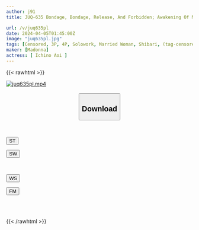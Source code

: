 ```yaml
---
author: j91
title: JUQ-635 Bondage, Bondage, Release, And Forbidden; Awakening Of Masochism With Hemp Rope Since That Day For My Husband... I Have Been Tied Up, Teased, And Turned Into A Meat Slave. Aoi Ichino

url: /v/juq635pl
date: 2024-04-05T01:45:00Z
image: "juq635pl.jpg"
tags: [Censored, 3P, 4P, Solowork, Married Woman, Shibari, (tag-censored), Mature Woman	]
maker: [Madonna]
actress: [ Ichino Aoi ]
---
```



{{< rawhtml >}}

<div class="video" data-videoid="W82LZLLmZWibbxV">
    <a href="javascript:;">
        <img src="/v/juq635pl/juq635pl.jpg" width="WIDTH" height="HEIGHT" alt="juq635pl.mp4" loading="lazy">
    </a>
</div>

<script type="text/javascript" src="https://j91.asia/asset/on-demand-st.js"></script>

<br>
  <link rel="stylesheet" href="https://j91.asia/asset/bs5.css">
  
  <center>
  <button class="btn btn-primary" type="button" data-bs-toggle="collapse" data-bs-target=".multi-collapse" aria-expanded="false" aria-controls="multiCollapseExample1 multiCollapseExample2"><h2>Download</h2></button></center>
</p>
<div class="row">
  <div class="col">
    <div class="collapse multi-collapse" id="multiCollapseExample1">
      <div class="card card-body">
	      	      <br>
<div class="buttons">  
<p><a href="https://streamtape.to/v/W82LZLLmZWibbxV" target="_blank"><button class="btn-hover color-3"><i class="fa fa-download"></i> ST</button></a></p>
<p><a href="https://asnwish.com/juz4bnd5ncok" target="_blank"><button class="btn-hover color-2"><i class="fa fa-download"></i> SW</button></a></p></div>
    </div>
  </div>
</div>
  <div class="col">
    <div class="collapse multi-collapse" id="multiCollapseExample2">
      <div class="card card-body">
	      <br>
<div class="buttons">
<p><a href="https://wolfstream.tv/kqmr3d764hjj"><button class="btn-hover color-9"><i class="fa fa-download"></i> WS</button></a></p>
<p><a href="https://filemoon.sx/d/kcggqolwe1gp"><button class="btn-hover color-8"><i class="fa fa-download"></i> FM</button></a></p></div>
<br><br>
      </div>
    </div>
  </div>
</div>

{{< /rawhtml >}}